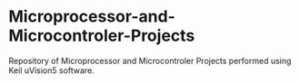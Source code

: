 # Microprocessor-and-Microcontroler-Projects
Repository of Microprocessor and Microcontroler Projects performed using Keil uVision5 software.
